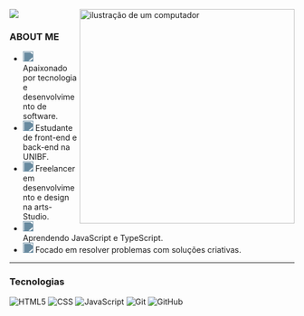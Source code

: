 ![](https://komarev.com/ghpvc/?username=Vzdevelopers&color=006bed)
<img src="https://drive.google.com/file/d/12F-sl_qtfv2D_MOdMtfkxd1L8qnRjilA/view?usp=drive_link" alt="ilustração de um computador" min-width="380px" max-width="380px" width="380px" align="right">
### ABOUT ME

- <img src="https://lh3.googleusercontent.com/fife/ALs6j_HXwkYPeHczQoCrEaT-hRzi4iK3ZWRiQdKn_MF0Jil-Q-aJR9MyHr6YqnShkl10G6K3U5G4IZ84riHCZRguoV-7txred60UHne1hvbsBAKuYrO9VEOIg7zCuydAWjaiv3cSN4Rt_D50r88Wxw15oSAyrwWxKfCJKVBTGNI-g5KnoBX4stYmdDfdD3z_aeAkwTbvvhV90j6P1w9CbY5Luu0qjELVBWDEuWIOpHveLqQfIt_IWNLWWNThR-6HfVU79-bJHXOFNAJL8FWKJT8B_zIULgbkpjS0J_YdwaZ9ts257jWL4rhq5DYGkzOEzhPzMPaci7V5nrPDslTZnDoQx5RiD5L3sljEv83PvLq11eiICItyJVqYT0MUomz12gzkzLajRiZ1Ix1oaP2kiWLyJP7n_nx9WHVlS4ujldOeGO6rtenzAtSZkf4e04aSq4wE7zG5Q0_OB3i-2KXFSMO4WfDLEXYDjZXVAAQ1VryGcuwZu3gkzaesqn63J8pYGGBDyjM_u50Z-xR_KCQrt5wlxQw5YvgqvHaeAbUSxQuwK6kpd0_VxnxZ9x21YpfdUJmZdtr1Glkg1Ehtec2RmN8jN3XZtVhBHvUI4ptQLqVamprYxHEakqNHEcPlWSUC_P2wVV6SHdZ7olhNuvNVLS3wK1f4nBctUxWplxscAcGgSt0cY2UQHDcfGGSJT1U-HAqvdwmea5Nz_ZKdxxLpjEpapDkRam25EO8SnoadyBNirvfwf9PMAdeAwT4a-PLNEvevrJ5Er_nFZLwjqFgzFiJ6lSAppdy1mPLZVTH_merrpzfVTOBI2n9FS6eoGPiX0FrVk1a95BH6F4RtIzh2CYwL7yHUczXgUMmyEf33VD1SwUKdRG0b9OipyJAcEg5lBkC0UKzea1_MGJ7T-mO91mwmYjAg7wBDOryd999d7_ywZ4OmDnJ4yls3Sp-RKHvCTBgF83LA8D9UfKy-34nFrr95roxeptqwidvhzeO7GR84J61PyGj1n9_B7IhlI7R5xEdhuwzXNm192D7msuGglCuq8xbmfQ_nZ3jRUvUZjWSDNcC1E2IJwrfubsq0RiAMI93OIskZewbV_MME8acaFnW828RZnxzue3PZwxLA-mvP4GJOH4mQ_ufr3DTJvSd7W0SsDWjIvNaAdetLpdA1RM5Sp1qNrUF-BRVX7JC6XZcEZSNfZOlmW-rR2qFD1UJoN2yd2j-rhpTmjL3PAF0BY04WiutGlVaGJJ2jERVNJAaIiyKVvonasJC0FlKQHM1hWX9U1uFGxff8dxzNvNfxTcx4Kvjgl3Fz43ivEfuizRA1JEuLz94FIYpUrePzxViUM2oQiskbo3-62tDBZiBmMsm-_LVKtrk9l4dRLu_-P9wP-A_dMAexW-XSxYXuXRCItKOZTvT-i5rolEMyweIxwRVSQalnRCQOHk9UUmjkPXZVJ8OA0HeAOxlxcv_XpDqg8EaMcvdcpJY4ReVjI-HIcFnivZjp1Akvzgn8YF-hAvS8CGXfKQJe-8ZJ8Y8chmhstgYSBkCAboa60IfsrQ1LcO1lNFAe7hXggM3ohTka4QqT3WZpy16VUj26NqMNhx7EHK3V_uWNCrh1JVfr23xENJTyIo3VIWBW3cJuoU5PoL6OzQ=w2000-h1272?auditContext=forDisplay" width="18" style="filter: invert(50%) sepia(20%) saturate(500%) hue-rotate(160deg);" /> Apaixonado por tecnologia e desenvolvimento de software.  
- <img src="https://cdn.discordapp.com/attachments/1068277501530493008/1373029980468154481/backpack-duotone.png?ex=682f84d1&is=682e3351&hm=11091add2ec9dca82dd6375a2fe74604d77a454f95c6a35a70670b6a3bb1a5da&" width="18" style="filter: invert(50%) sepia(20%) saturate(500%) hue-rotate(160deg);" /> Estudante de front-end e back-end na UNIBF.  
- <img src="https://media.discordapp.net/attachments/1068277501530493008/1373030451794677922/medal-duotone.png?ex=6828edc1&is=68279c41&hm=7ec0a18514a49ffe12d10355ed06b91cdc6a64a468584b5082ba9c96b5cda306&=&format=webp&quality=lossless&width=69&height=69" width="18" style="filter: invert(50%) sepia(20%) saturate(500%) hue-rotate(160deg);" /> Freelancer em desenvolvimento e design na arts-Studio.  
- <img src="https://media.discordapp.net/attachments/1068277501530493008/1373029838318735453/brain-duotone.png?ex=6828ed2f&is=68279baf&hm=7bf1a10e85b4d7bc15a1e53d74f6797d104db1668174bfef2002e16a5f8e1863&=&format=webp&quality=lossless&width=69&height=69" width="18" style="filter: invert(50%) sepia(20%) saturate(500%) hue-rotate(160deg);" /> Aprendendo JavaScript e TypeScript.  
- <img src="https://media.discordapp.net/attachments/1068277501530493008/1373029735730380991/warning-octagon-duotone.png?ex=6828ed16&is=68279b96&hm=b40ddc55463cc621298ff86f695026d8e9cb8ee86d2dcb811bcbf7055c1e425c&=&format=webp&quality=lossless&width=69&height=69" width="18" style="filter: invert(50%) sepia(20%) saturate(500%) hue-rotate(160deg);" /> Focado em resolver problemas com soluções criativas.

---

### Tecnologias

![HTML5](https://img.shields.io/badge/-HTML5-333333?style=flat&logo=HTML5)
![CSS](https://img.shields.io/badge/-CSS-333333?style=flat&logo=CSS3&logoColor=1572B6)
![JavaScript](https://img.shields.io/badge/-JavaScript-333333?style=flat&logo=javascript)
![Git](https://img.shields.io/badge/-Git-333333?style=flat&logo=git)
![GitHub](https://img.shields.io/badge/-GitHub-333333?style=flat&logo=github)
